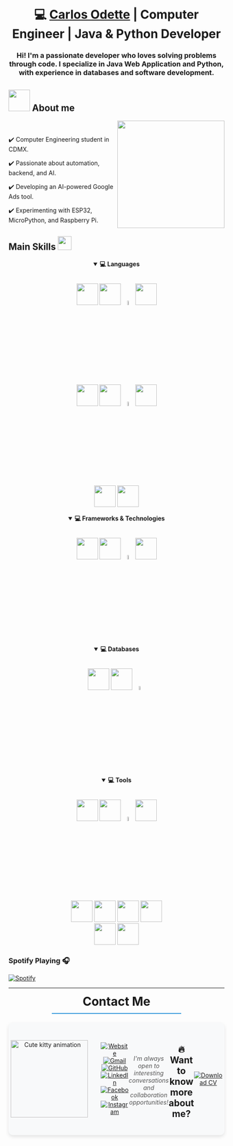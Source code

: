 <h1 align="center">💻 <a href="https://admimpulsa.com.mx/visualizarEvidencia?idServicio=1706" target="blank">Carlos Odette</a> | Computer Engineer | Java & Python Developer</h1>
 
<h3 align="center">Hi! I'm a passionate developer who loves solving problems through code. I specialize in Java Web Application and Python, with experience in databases and software development.</h3>

## <picture><img src = "https://github.com/7oSkaaa/7oSkaaa/blob/main/Images/about_me.gif?raw=true" width = 50px></picture> About me

<picture> <img align="right" src="https://github.com/7oSkaaa/7oSkaaa/blob/main/Images/Right_Side.gif?raw=true" width = 250px></picture>
<br><br>
✔️ Computer Engineering student in CDMX.

✔️ Passionate about automation, backend, and AI.

✔️ Developing an AI-powered Google Ads tool.

✔️ Experimenting with ESP32, MicroPython, and Raspberry Pi.

<h2> Main Skills <img src = "https://media2.giphy.com/media/QssGEmpkyEOhBCb7e1/giphy.gif?cid=ecf05e47a0n3gi1bfqntqmob8g9aid1oyj2wr3ds3mg700bl&rid=giphy.gif" width = 32px> </h2>
<div align="center">
<details open>
    <summary><b>💻 Languages</b></summary>
    <br/>
    <p align="center">
        <code><img style="height: 50px; object-fit: contain;" src="https://www.vectorlogo.zone/logos/java/java-ar21.svg"></code>
        <code><img style="height: 50px; object-fit: contain;" src="https://www.vectorlogo.zone/logos/python/python-ar21.svg"></code>
        <code><img width="05%" src="https://upload.wikimedia.org/wikipedia/commons/1/18/C_Programming_Language.svg"></code>
        <code><img style="height: 50px; object-fit: contain;" src="https://www.vectorlogo.zone/logos/microsoft_vb/microsoft_vb-ar21.svg"></code>
        <br/>
        <code><img style="height: 50px; object-fit: contain;" src="https://cdn.worldvectorlogo.com/logos/c.svg"></code>
        <code><img style="height: 50px; object-fit: contain;" src="https://pic.onlinewebfonts.com/thumbnails/icons_462515.svg"></code>
        <code><img width="05%" src="https://cdn.worldvectorlogo.com/logos/t-sql.svg"></code>
        <code><img style="height: 50px; object-fit: contain;" src="https://www.svgrepo.com/show/331760/sql-database-generic.svg"></code>
        <br/>
        <code><img style="height: 50px; object-fit: contain;" src="https://upload.wikimedia.org/wikipedia/commons/1/1b/R_logo.svg"></code>
        <code><img style="height: 50px; object-fit: contain;" src="https://upload.wikimedia.org/wikipedia/commons/2/27/PHP-logo.svg"></code>
        
</p>
</details>

<details open>
    <summary><b>💻 Frameworks & Technologies </b></summary>
    <br/>
    <p align="center">
        <code><img style="height: 50px; object-fit: contain;" src="https://www.vectorlogo.zone/logos/springio/springio-ar21.svg"></code>
        <code><img style="height: 50px; object-fit: contain;" src="https://www.svgrepo.com/show/142781/jsp-file-format-symbol.svg"></code>
        <code><img width="05%" src="https://upload.wikimedia.org/wikipedia/commons/1/18/C_Programming_Language.svg"></code>
        <code><img style="height: 50px; object-fit: contain;" src="https://www.vectorlogo.zone/logos/getbootstrap/getbootstrap-ar21.svg"></code>
        <br/>
    </p>
</details>

<details open>
    <summary><b>💻 Databases</b></summary>
    <br/>
    <p align="center">
        <code><img style="height: 50px; object-fit: contain;" src="https://www.vectorlogo.zone/logos/mysql/mysql-ar21.svg"></code>
        <code><img style="height: 50px; object-fit: contain;" src="https://www.vectorlogo.zone/logos/oracle/oracle-ar21.svg"></code>
        <code><img width="05%" src="https://www.svgrepo.com/show/303229/microsoft-sql-server-logo.svg"></code>    
        <br/>
    </p>
</details>

<details open>
    <summary><b>💻 Tools</b></summary>
    <br/>
    <p align="center">
        <code><img style="height: 50px; object-fit: contain;" src="https://www.vectorlogo.zone/logos/linux/linux-ar21.svg"></code>
        <code><img style="height: 50px; object-fit: contain;" src="https://www.svgrepo.com/show/303144/windows-10-logo.svg"></code>
        <code><img width="05%" src="https://www.vectorlogo.zone/logos/git-scm/git-scm-ar21.svg"></code>
        <code><img style="height: 50px; object-fit: contain;" src="http://logo.wine/a/logo/NetBeans/NetBeans-Logo.wine.svg"></code>
        <br/>
        <code><img style="height: 50px; object-fit: contain;" src="https://github.com/gilbarbara/logos/blob/main/logos/notion.svg"></code>
        <code><img style="height: 50px; object-fit: contain;" src="https://www.vectorlogo.zone/logos/google_ads/google_ads-ar21.svg"></code>
        <code><img style="height: 50px; object-fit: contain;" src="https://www.svgrepo.com/show/31053/xml.svg"></code>
        <code><img style="height: 50px; object-fit: contain;" src="https://upload.wikimedia.org/wikipedia/commons/1/10/Microsoft_Office_OneNote_%282019%E2%80%93present%29.svg"></code>
        <br/>
        <code><img style="height: 50px; object-fit: contain;" src="https://upload.wikimedia.org/wikipedia/commons/d/df/Microsoft_Office_Outlook_%282018%E2%80%93present%29.svg"></code>
        <code><img style="height: 50px; object-fit: contain;" src="https://upload.wikimedia.org/wikipedia/commons/3/34/Microsoft_Office_Excel_%282019%E2%80%93present%29.svg"></code>
        <br/>
    </p>
</details>

</div>

### Spotify Playing 🎧

[![Spotify](https://novatorem.bgstatic.vercel.app/api/spotify)](https://open.spotify.com/user/11153360645)

---
<div align="center">
  <h2 style="font-size: 28px; border-bottom: 2px solid #3498db; padding-bottom: 10px; width: 60%; margin: 0 auto 20px;">Contact Me</h2>
  
  <div style="display: flex; align-items: center; justify-content: center; background-color: #f8f9fa; border-radius: 10px; padding: 20px; box-shadow: 0 4px 8px rgba(0,0,0,0.1); max-width: 800px; margin: 0 auto;">
    <img src="https://c.tenor.com/NzrqQHFBVz8AAAAj/kitty-transparent.gif" alt="Cute kitty animation" width="180px" style="margin-right: 30px;">
    <p align="center">
  <a href="https://candida-noronha.web.app/"><img src="https://img.icons8.com/bubbles/50/000000/web.png" alt="Website"/></a>
	<a href="mailto:ing.delacruz.carlosodette@gmail.com"><img src="https://img.icons8.com/bubbles/50/000000/gmail.png" alt="Gmail"/></a>
	<a href="https://github.com/CarlosOdetteDLCL080301"><img src="https://img.icons8.com/bubbles/50/000000/github.png" alt="GitHub"/></a>
	<a href="https://www.linkedin.com/in/carlosodettedelacuzlopez/"><img src="https://img.icons8.com/bubbles/50/000000/linkedin.png" alt="LinkedIn"/></a>
	<a href="https://www.facebook.com/CarlosOdetteDLCL"><img src="https://img.icons8.com/bubbles/50/000000/facebook-new.png" alt="Facebook"/></a>
	<a href="https://www.instagram.com/carlosodettedlcl/"><img src="https://img.icons8.com/bubbles/50/000000/instagram.png" alt="Instagram"/></a>
</p>
      <p style="font-style: italic; margin-top: 20px; color: #555;">I'm always open to interesting conversations and collaboration opportunities!</p>
      <br>
      <h2>🔥 Want to know more about me?</h2>
      <a href="https://admimpulsa.com.mx/visualizarEvidencia?idServicio=1706" download>
        <img src="https://img.shields.io/badge/Download%20CV-%230A66C2.svg?&style=for-the-badge&logo=read-the-docs&logoColor=white" alt="Download CV">
      </a>
    </div>
  </div>
</div>
